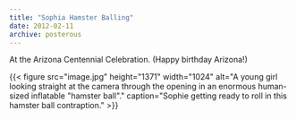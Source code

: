 ```yaml
---
title: "Sophia Hamster Balling"
date: 2012-02-11
archive: posterous
---
```


At the Arizona Centennial Celebration. (Happy birthday Arizona!)

{{< figure 
	src="image.jpg" 
	height="1371" 
	width="1024" 
	alt="A young girl looking straight at the camera through the opening in an enormous human-sized inflatable \"hamster ball\"." 
	caption="Sophie getting ready to roll in this hamster ball contraption." >}}
